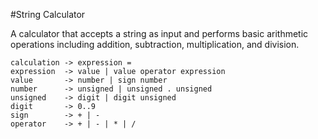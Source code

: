 #String Calculator

A calculator that accepts a string as input and performs basic arithmetic operations including addition, subtraction, multiplication, and division.

```
calculation -> expression =
expression  -> value | value operator expression
value       -> number | sign number
number      -> unsigned | unsigned . unsigned
unsigned    -> digit | digit unsigned
digit       -> 0..9
sign        -> + | -
operator    -> + | - | * | /
```